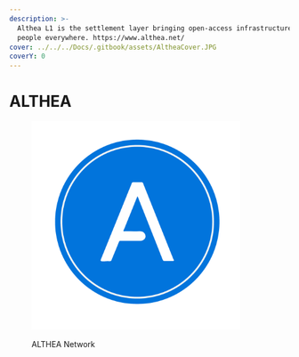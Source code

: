 ```yaml
---
description: >-
  Althea L1 is the settlement layer bringing open-access infrastructure to
  people everywhere. https://www.althea.net/
cover: ../../../Docs/.gitbook/assets/AltheaCover.JPG
coverY: 0
---
```


# ALTHEA

<figure><img src="../../../Docs/.gitbook/assets/althea.png" alt="" width="375"><figcaption><p>ALTHEA Network</p></figcaption></figure>
